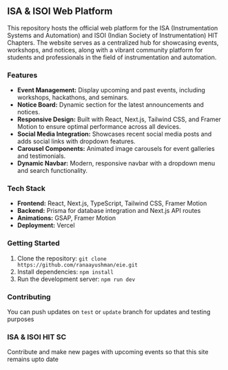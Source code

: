 ## ISA & ISOI Web Platform

This repository hosts the official web platform for the ISA (Instrumentation Systems and Automation) and ISOI (Indian Society of Instrumentation) HIT Chapters. The website serves as a centralized hub for showcasing events, workshops, and notices, along with a vibrant community platform for students and professionals in the field of instrumentation and automation.

### Features

- **Event Management:** Display upcoming and past events, including workshops, hackathons, and seminars.
- **Notice Board:** Dynamic section for the latest announcements and notices.
- **Responsive Design:** Built with React, Next.js, Tailwind CSS, and Framer Motion to ensure optimal performance across all devices.
- **Social Media Integration:** Showcases recent social media posts and adds social links with dropdown features.
- **Carousel Components:** Animated image carousels for event galleries and testimonials.
- **Dynamic Navbar:** Modern, responsive navbar with a dropdown menu and search functionality.

### Tech Stack

- **Frontend:** React, Next.js, TypeScript, Tailwind CSS, Framer Motion
- **Backend:** Prisma for database integration and Next.js API routes
- **Animations:** GSAP, Framer Motion
- **Deployment:** Vercel

### Getting Started

1. Clone the repository: `git clone https://github.com/ranaayushman/eie.git`
2. Install dependencies: `npm install`
3. Run the development server: `npm run dev`

### Contributing

You can push updates on `test` or `update` branch for updates and testing purposes

### ISA & ISOI HIT SC

Contribute and make new pages with upcoming events so that this site remains upto date
